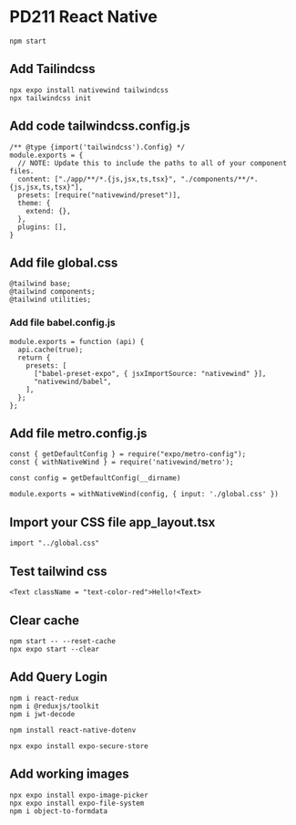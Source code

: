 # PD211 React Native

```
npm start
```

## Add Tailindcss
```
npx expo install nativewind tailwindcss
npx tailwindcss init
```
## Add code tailwindcss.config.js
```
/** @type {import('tailwindcss').Config} */
module.exports = {
  // NOTE: Update this to include the paths to all of your component files.
  content: ["./app/**/*.{js,jsx,ts,tsx}", "./components/**/*.{js,jsx,ts,tsx}"],
  presets: [require("nativewind/preset")],
  theme: {
    extend: {},
  },
  plugins: [],
}
```

## Add file global.css
```
@tailwind base;
@tailwind components;
@tailwind utilities;
```

### Add file babel.config.js
```
module.exports = function (api) {
  api.cache(true);
  return {
    presets: [
      ["babel-preset-expo", { jsxImportSource: "nativewind" }],
      "nativewind/babel",
    ],
  };
};
```

## Add file metro.config.js
```
const { getDefaultConfig } = require("expo/metro-config");
const { withNativeWind } = require('nativewind/metro');

const config = getDefaultConfig(__dirname)

module.exports = withNativeWind(config, { input: './global.css' })
```
## Import your CSS file app\_layout.tsx
```
import "../global.css"
```

## Test tailwind css
```
<Text className = "text-color-red">Hello!<Text>
```

## Clear cache
```
npm start -- --reset-cache
npx expo start --clear
```

## Add Query Login
```
npm i react-redux
npm i @reduxjs/toolkit
npm i jwt-decode

npm install react-native-dotenv

npx expo install expo-secure-store
```

## Add working images
```
npx expo install expo-image-picker
npx expo install expo-file-system
npm i object-to-formdata
```

